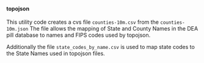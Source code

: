 #### topojson

This utility code creates a cvs file `counties-10m.csv` from the `counties-10m.json`
The file allows the mapping of State and County Names in the DEA pill database to
names and FIPS codes used by topojson.

Additionally the file `state_codes_by_name.csv` is used to map state codes to the State Names used in topojson files.
  